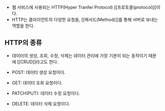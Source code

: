 - 웹 서비스에 사용되는 HTTP(Hyper Tranfer Protocol) [[프로토콜(protocol)]]이다.
- HTTP는 클라이언트의 다양한 요청을, [[메서드(Method)]]를 통해 서버로 보내는 역할을 한다.

## HTTP의 종류

- 데이터의 생성, 조회, 수정, 삭제는 데이터 관리에 가장 기본이 되는 동작이기 때문에 [[CRUD]]라고도 한다.

- POST: 데이터 생성 요청이다.
- GET: 데이터 조회 요청이다.
- PATCH(PUT): 데이터 수정 요청이다.
- DELETE: 데이터 삭제 요청이다.

